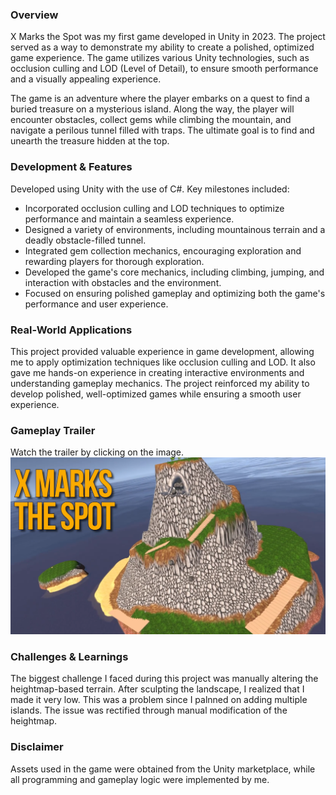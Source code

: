 ### Overview

X Marks the Spot was my first game developed in Unity in 2023. The project served as a way to demonstrate my ability to create a polished, optimized game experience. The game utilizes various Unity technologies, such as occlusion culling and LOD (Level of Detail), to ensure smooth performance and a visually appealing experience.

The game is an adventure where the player embarks on a quest to find a buried treasure on a mysterious island. Along the way, the player will encounter obstacles, collect gems while climbing the mountain, and navigate a perilous tunnel filled with traps. The ultimate goal is to find and unearth the treasure hidden at the top.

### Development & Features

Developed using Unity with the use of C#. Key milestones included:

- Incorporated occlusion culling and LOD techniques to optimize performance and maintain a seamless experience.
- Designed a variety of environments, including mountainous terrain and a deadly obstacle-filled tunnel.
- Integrated gem collection mechanics, encouraging exploration and rewarding players for thorough exploration.
- Developed the game's core mechanics, including climbing, jumping, and interaction with obstacles and the environment.
- Focused on ensuring polished gameplay and optimizing both the game's performance and user experience.

### Real-World Applications

This project provided valuable experience in game development, allowing me to apply optimization techniques like occlusion culling and LOD. It also gave me hands-on experience in creating interactive environments and understanding gameplay mechanics. The project reinforced my ability to develop polished, well-optimized games while ensuring a smooth user experience.

### Gameplay Trailer
Watch the trailer by clicking on the image.
[![Watch the trailer](https://github.com/yousefalshaikh17/X-Marks-the-Spot/blob/main/thumbnail.png)](https://www.youtube.com/watch?v=Gw-_fH8bKYc)

### Challenges & Learnings
The biggest challenge I faced during this project was manually altering the heightmap-based terrain. After sculpting the landscape, I realized that I made it very low. This was a problem since I palnned on adding multiple islands. The issue was rectified through manual modification of the heightmap. 

### Disclaimer
Assets used in the game were obtained from the Unity marketplace, while all programming and gameplay logic were implemented by me.
